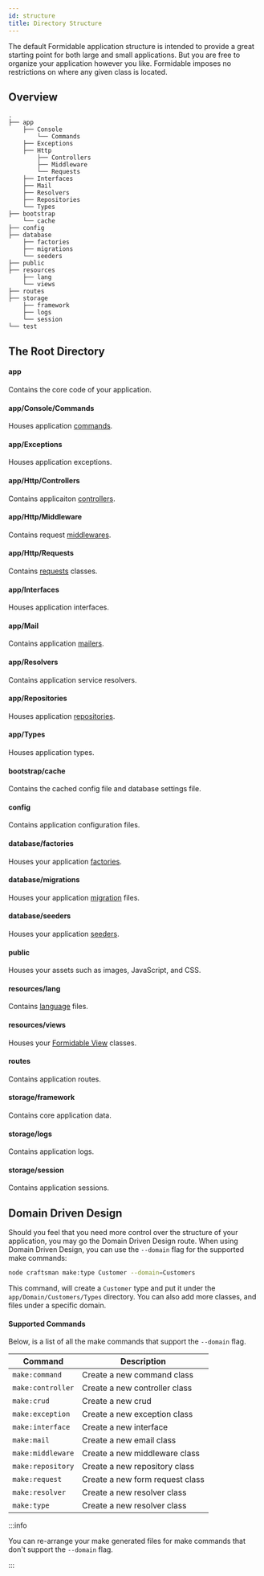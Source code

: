 ```yaml
---
id: structure
title: Directory Structure
---
```


The default Formidable application structure is intended to provide a great starting point for both large and small applications. But you are free to organize your application however you like. Formidable imposes no restrictions on where any given class is located.

## Overview

```text showLineNumbers
.
├── app
    ├── Console
        └── Commands
    ├── Exceptions
    ├── Http
        ├── Controllers
        ├── Middleware
        └── Requests
    ├── Interfaces
    ├── Mail
    ├── Resolvers
	├── Repositories
    └── Types
├── bootstrap
    └── cache
├── config
├── database
	├── factories
    ├── migrations
    └── seeders
├── public
├── resources
    ├── lang
    └── views
├── routes
├── storage
	├── framework
	├── logs
	└── session
└── test

```

## The Root Directory

#### app

Contains the core code of your application.

#### app/Console/Commands

Houses application [commands](/docs/craftsman#generating-commands).

#### app/Exceptions

Houses application exceptions.

#### app/Http/Controllers

Contains applicaiton [controllers](/docs/controllers).

#### app/Http/Middleware

Contains request [middlewares](/docs/middleware).

#### app/Http/Requests

Contains [requests](/docs/requests) classes.

#### app/Interfaces

Houses application interfaces.

#### app/Mail

Contains application [mailers](/docs/mail).

#### app/Resolvers

Contains application service resolvers.

#### app/Repositories

Houses application [repositories](/docs/database-repositories).

#### app/Types

Houses application types.


#### bootstrap/cache

Contains the cached config file and database settings file.

#### config

Contains application configuration files.

#### database/factories

Houses your application [factories](/docs/database-factories).

#### database/migrations

Houses your application [migration](/docs/database-migrations) files.

#### database/seeders

Houses your application [seeders](/docs/database-seeding).

#### public

Houses your assets such as images, JavaScript, and CSS.

#### resources/lang

Contains [language](/docs/localization) files.

#### resources/views

Houses your [Formidable View](/docs/views) classes.

#### routes

Contains application routes.

#### storage/framework

Contains core application data.

#### storage/logs

Contains application logs.

#### storage/session

Contains application sessions.

## Domain Driven Design

Should you feel that you need more control over the structure of your application, you may go the Domain Driven Design route. When using Domain Driven Design, you can use the `--domain` flag for the supported make commands:

```bash
node craftsman make:type Customer --domain=Customers
```

This command, will create a `Customer` type and put it under the `app/Domain/Customers/Types` directory. You can also add more classes, and files under a specific domain.

#### Supported Commands

Below, is a list of all the make commands that support the `--domain` flag.

Command            | Description
-------------------|---------------------------------
 `make:command`    | Create a new command class
 `make:controller` | Create a new controller class
 `make:crud`       | Create a new crud
 `make:exception`  | Create a new exception class
 `make:interface`  | Create a new interface
 `make:mail`       | Create a new email class
 `make:middleware` | Create a new middleware class
 `make:repository` | Create a new repository class
 `make:request`    | Create a new form request class
 `make:resolver`   | Create a new resolver class
 `make:type`       | Create a new resolver class

:::info

You can re-arrange your make generated files for make commands that don't support the `--domain` flag.

:::
